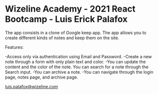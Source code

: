 # Wizeline Academy - 2021 React Bootcamp - Luis Erick Palafox

The app consists in a clone of Google keep app.
The app allows you to create different kinds of notes and keep them on the site.

Features:

-Access only via authentication using Email and Password.
-Create a new note through a form with only plain text and color.
-You can update the content and the color of the note. You can search for a note through the Search input.
-You can archive a note.
-You can navigate through the login page, notes page, and archive page.

luis.palafox@wizeline.com
